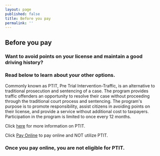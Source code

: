 ```yaml
---
layout: page
published: false
title: Before you pay
permalink: ''
---
```

## Before you pay
### Want to avoid points on your license and maintain a good driving history?

### Read below to learn about your other options.

Commonly known as PTIT, Pre Trial Intervention-Traffic, is an alternative to traditional prosecution and sentencing of a case. The program provides traffic offenders an opportunity to resolve their case without proceeding through the traditional court process and sentencing. The program's purpose is to promote responsibility, assist citizens in avoiding points on their license, and provide a service without additional cost to taxpayers. Participation in the program is limited to once every 12 months.

Click [here](http://ditweb.atlantaga.gov/ptit/) for more information on PTIT.

Click [Pay Online](https://courtview.atlantaga.gov/eservices/home.page.2) to pay online and NOT utilize PTIT.

### Once you pay online, you are not eligible for PTIT.
